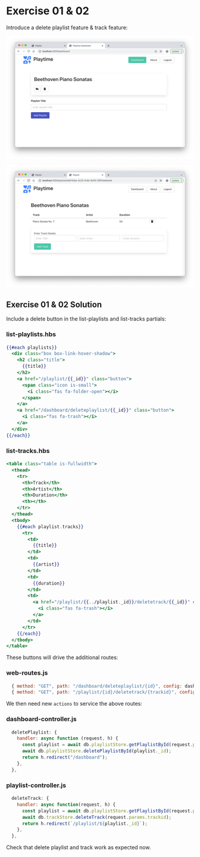 # Exercise 01 & 02

Introduce a delete playlist feature & track feature:

![](img/04.png)

![](img/05.png)

## Exercise 01 & 02 Solution

Include a delete button in the list-playlists and list-tracks partials:

### list-playlists.hbs

~~~handlebars
{{#each playlists}}
  <div class="box box-link-hover-shadow">
    <h2 class="title">
      {{title}}
    </h2>
    <a href="/playlist/{{_id}}" class="button">
      <span class="icon is-small">
        <i class="fas fa-folder-open"></i>
      </span>
    </a>
    <a href="/dashboard/deleteplaylist/{{_id}}" class="button">
      <i class="fas fa-trash"></i>
    </a>
  </div>
{{/each}}
~~~

### list-tracks.hbs

~~~handlebars
<table class="table is-fullwidth">
  <thead>
    <tr>
      <th>Track</th>
      <th>Artist</th>
      <th>Duration</th>
      <th></th>
    </tr>
  </thead>
  <tbody>
    {{#each playlist.tracks}}
      <tr>
        <td>
          {{title}}
        </td>
        <td>
          {{artist}}
        </td>
        <td>
          {{duration}}
        </td>
        <td>
          <a href="/playlist/{{../playlist._id}}/deletetrack/{{_id}}" class="ui icon button">
            <i class="fas fa-trash"></i>
          </a>
        </td>
      </tr>
    {{/each}}
  </tbody>
</table>
~~~

These buttons will drive the additional routes:

### web-routes.js

~~~javascript
  { method: "GET", path: "/dashboard/deleteplaylist/{id}", config: dashboardController.deletePlaylist },
  { method: "GET", path: "/playlist/{id}/deletetrack/{trackid}", config: playlistController.deleteTrack },
~~~

We then need new `actions` to service the above routes:

### dashboard-controller.js

~~~javascript
  deletePlaylist: {
    handler: async function (request, h) {
      const playlist = await db.playlistStore.getPlaylistById(request.params.id);
      await db.playlistStore.deletePlaylistById(playlist._id);
      return h.redirect("/dashboard");
    },
  },
~~~

### playlist-controller.js

~~~javascript
  deleteTrack: {
    handler: async function(request, h) {
      const playlist = await db.playlistStore.getPlaylistById(request.params.id);
      await db.trackStore.deleteTrack(request.params.trackid);
      return h.redirect(`/playlist/${playlist._id}`);
    },
  },
~~~

Check that delete playlist and track work as expected now.
